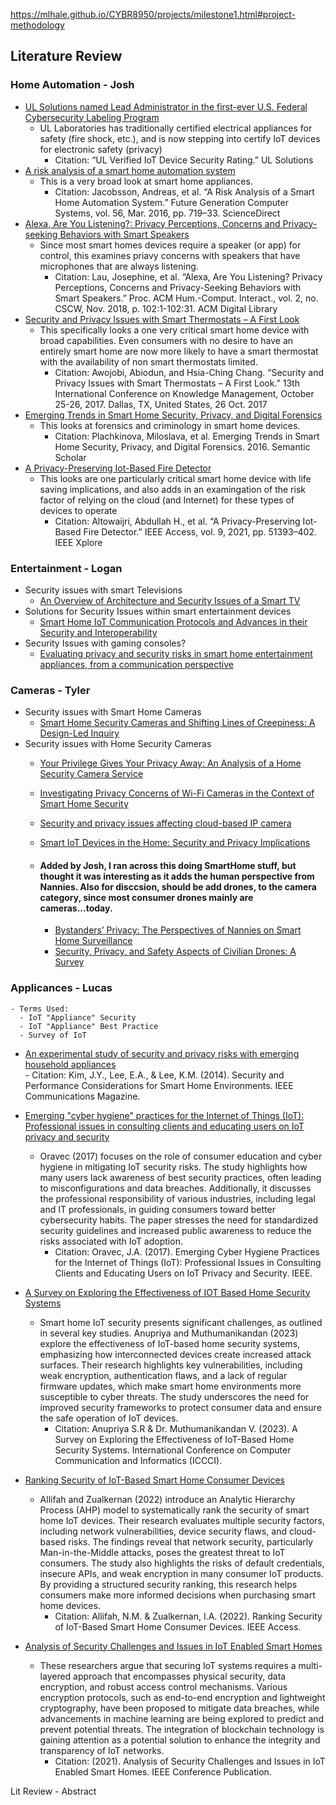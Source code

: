 https://mlhale.github.io/CYBR8950/projects/milestone1.html#project-methodology

## Literature Review

### Home Automation - Josh


- [UL Solutions named Lead Administrator in the first-ever U.S. Federal Cybersecurity Labeling Program](https://www.ul.com/services/ul-verified-iot-device-security-rating)
    - UL Laboratories has traditionally certified electrical appliances for safety (fire shock, etc.), and  is now stepping into certify IoT devices for electronic safety (privacy)
        - Citation: “UL Verified IoT Device Security Rating.” UL Solutions
- [A risk analysis of a smart home automation system](https://www.sciencedirect.com/science/article/abs/pii/S0167739X15002812)
    - This is a very broad look at smart home appliances.
        - Citation: Jacobsson, Andreas, et al. “A Risk Analysis of a Smart Home Automation System.” Future Generation Computer Systems, vol. 56, Mar. 2016, pp. 719–33. ScienceDirect
- [Alexa, Are You Listening?: Privacy Perceptions, Concerns and Privacy-seeking Behaviors with Smart Speakers](https://dl.acm.org/doi/abs/10.1145/3274371)
    - Since most smart homes devices require a speaker (or app) for control, this examines priavy concerns with speakers that have microphones that are always listening.
        - Citation: Lau, Josephine, et al. “Alexa, Are You Listening? Privacy Perceptions, Concerns and Privacy-Seeking Behaviors with Smart Speakers.” Proc. ACM Hum.-Comput. Interact., vol. 2, no. CSCW, Nov. 2018, p. 102:1-102:31. ACM Digital Library
- [Security and Privacy Issues with Smart Thermostats – A First Look](https://digital.library.unt.edu/ark:/67531/metadc1036560/)
    - This specifically looks a one very critical smart home device with broad capabilities.  Even consumers with no desire to have an entirely smart home are now more likely to have a smart thermostat with the availability of non smart thermostats limited.
        - Citation: Awojobi, Abiodun, and Hsia-Ching Chang. “Security and Privacy Issues with Smart Thermostats – A First Look.” 13th International Conference on Knowledge Management, October 25-26, 2017. Dallas, TX, United States, 26 Oct. 2017
- [Emerging Trends in Smart Home Security, Privacy, and Digital Forensics ](https://web.archive.org/web/20200323123821id_/https://aisel.aisnet.org/cgi/viewcontent.cgi?referer=&httpsredir=1&article=1434&context=amcis2016) 
    - This looks at forensics and criminology in smart home devices.
        - Citation: Plachkinova, Miloslava, et al. Emerging Trends in Smart Home Security, Privacy, and Digital Forensics. 2016. Semantic Scholar
- [A Privacy-Preserving Iot-Based Fire Detector](https://ieeexplore.ieee.org/abstract/document/9389543)
    - This looks are one particularly critical smart home device with life saving implications, and also adds in an examingation of the risk factor of relying on the cloud (and Internet) for these types of devices to operate
        - Citation: Altowaijri, Abdullah H., et al. “A Privacy-Preserving Iot-Based Fire Detector.” IEEE Access, vol. 9, 2021, pp. 51393–402. IEEE Xplore


### Entertainment - Logan
- Security issues with smart Televisions
  - [An Overview of Architecture and Security Issues of a Smart TV](https://ieeexplore-ieee-org.leo.lib.unomaha.edu/document/9488939)
- Solutions for Security Issues within smart entertainment devices
  - [Smart Home IoT Communication Protocols and Advances in their Security and Interoperability](https://ieeexplore-ieee-org.leo.lib.unomaha.edu/document/10339739)
- Security Issues with gaming consoles?
  - [Evaluating privacy and security risks in smart home entertainment appliances, from a communication perspective](https://www.diva-portal.org/smash/record.jsf?pid=diva2%3A1480238&dswid=4736)

### Cameras - Tyler
- Security issues with Smart Home Cameras
  - [Smart Home Security Cameras and Shifting Lines of Creepiness: A Design-Led Inquiry](https://dl-acm-org.leo.lib.unomaha.edu/doi/10.1145/3290605.3300275)  
- Security issues with Home Security Cameras
  - [Your Privilege Gives Your Privacy Away: An Analysis of a Home Security Camera Service](https://ieeexplore.ieee.org/abstract/document/9155516)
  - [Investigating Privacy Concerns of Wi-Fi Cameras in the Context of Smart Home Security](https://www.jsr.jofsr.org/index.php/path/article/view/2248)
  - [Security and privacy issues affecting cloud-based IP camera](https://ieeexplore.ieee.org/abstract/document/8249043)
  - [Smart IoT Devices in the Home: Security and Privacy Implications](https://ieeexplore.ieee.org/abstract/document/8371556)
 
  - #### Added by Josh, I ran across this doing SmartHome stuff, but thought it was interesting as it adds the human perspective from Nannies.  Also for disccsion, should be add drones, to the camera category, since most consumer drones mainly are cameras...today.
     - [Bystanders’ Privacy: The Perspectives of Nannies on Smart Home Surveillance](https://www.usenix.org/conference/foci20/presentation/bernd)
     - [Security, Privacy, and Safety Aspects of Civilian Drones: A Survey](https://dl.acm.org/doi/abs/10.1145/3001836)


 
### Applicances - Lucas
    - Terms Used:
      - IoT "Appliance" Security
      - IoT "Appliance" Best Practice
      - Survey of IoT        

  - [An experimental study of security and privacy risks with emerging household appliances](https://ieeexplore.ieee.org/document/6997469)  
        - Citation: Kim, J.Y., Lee, E.A., & Lee, K.M. (2014). Security and Performance Considerations for Smart Home Environments. IEEE Communications Magazine.

  - [Emerging "cyber hygiene" practices for the Internet of Things (IoT): Professional issues in consulting clients and educating users on IoT privacy and security](https://ieeexplore.ieee.org/document/8013965)
     - Oravec (2017) focuses on the role of consumer education and cyber hygiene in mitigating IoT security risks. The study highlights how many users lack awareness of best security practices, often leading to misconfigurations and data breaches. Additionally, it discusses the professional responsibility of various industries, including legal and IT professionals, in guiding consumers toward better cybersecurity habits. The paper stresses the need for standardized security guidelines and increased public awareness to reduce the risks associated with IoT adoption.
        - Citation: Oravec, J.A. (2017). Emerging Cyber Hygiene Practices for the Internet of Things (IoT): Professional Issues in Consulting Clients and Educating Users on IoT Privacy and Security. IEEE. 

  - [A Survey on Exploring the Effectiveness of IOT Based Home Security Systems](https://ieeexplore.ieee.org/document/10128178)
    - Smart home IoT security presents significant challenges, as outlined in several key studies. Anupriya and Muthumanikandan (2023) explore the effectiveness of IoT-based home security systems, emphasizing how interconnected devices create increased attack surfaces. Their research highlights key vulnerabilities, including weak encryption, authentication flaws, and a lack of regular firmware updates, which make smart home environments more susceptible to cyber threats. The study underscores the need for improved security frameworks to protect consumer data and ensure the safe operation of IoT devices.
        - Citation: Anupriya S.R & Dr. Muthumanikandan V. (2023). A Survey on Exploring the Effectiveness of IoT-Based Home Security Systems. International Conference on Computer Communication and Informatics (ICCCI). 

  - [Ranking Security of IoT-Based Smart Home Consumer Devices](https://ieeexplore.ieee.org/document/9698229)
    - Allifah and Zualkernan (2022) introduce an Analytic Hierarchy Process (AHP) model to systematically rank the security of smart home IoT devices. Their research evaluates multiple security factors, including network vulnerabilities, device security flaws, and cloud-based risks. The findings reveal that network security, particularly Man-in-the-Middle attacks, poses the greatest threat to IoT consumers. The study also highlights the risks of default credentials, insecure APIs, and weak encryption in many consumer IoT products. By providing a structured security ranking, this research helps consumers make more informed decisions when purchasing smart home devices.
        - Citation: Allifah, N.M. & Zualkernan, I.A. (2022). Ranking Security of IoT-Based Smart Home Consumer Devices. IEEE Access. 
    
  - [Analysis of Security Challenges and Issues in IoT Enabled Smart Homes](https://ieeexplore.ieee.org/document/9683324)
    - These researchers argue that securing IoT systems requires a multi-layered approach that encompasses physical security, data encryption, and robust access control mechanisms. Various encryption protocols, such as end-to-end encryption and lightweight cryptography, have been proposed to mitigate data breaches, while advancements in machine learning are being explored to predict and prevent potential threats. The integration of blockchain technology is gaining attention as a potential solution to enhance the integrity and transparency of IoT networks.
        - Citation: (2021). Analysis of Security Challenges and Issues in IoT Enabled Smart Homes. IEEE Conference Publication.


  Lit Review - Abstract





